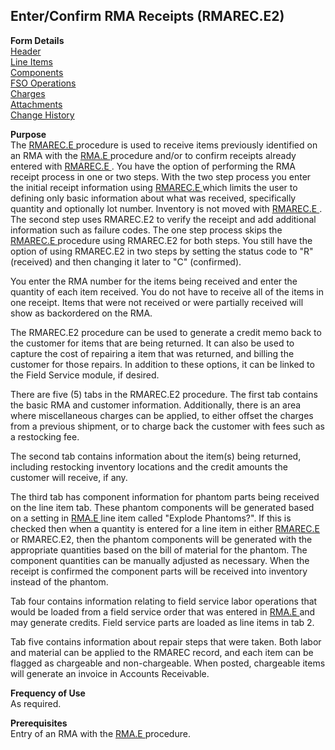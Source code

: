 ##  Enter/Confirm RMA Receipts (RMAREC.E2)

<PageHeader />

**Form Details**  
[ Header ](RMAREC-E2-1/README.md)   
[ Line Items ](RMAREC-E2-2/README.md)   
[ Components ](RMAREC-E2-3/README.md)   
[ FSO Operations ](RMAREC-E2-4/README.md)   
[ Charges ](RMAREC-E2-5/README.md)   
[ Attachments ](RMAREC-E2-6/README.md)   
[ Change History ](RMAREC-E2-7/README.md)   

**Purpose**  
The [ RMAREC.E ](RMAREC-E/README.md) procedure is used to receive items previously identified on an RMA with the [ RMA.E ](../../../../../../../../../../../../rover/AP-OVERVIEW/AP-ENTRY/AP-E/AP-E-1/CURRENCY-CONTROL/SO-E/MRK-CONTROL/MRK-CONTROL-2/RMA-E) procedure and/or to confirm receipts already entered with [ RMAREC.E ](RMAREC-E/README.md) . You have the option of performing the RMA receipt process in one or two steps. With the two step process you enter the initial receipt information using [ RMAREC.E ](RMAREC-E/README.md) which limits the user to defining only basic information about what was received, specifically quantity and optionally lot number. Inventory is not moved with [ RMAREC.E ](RMAREC-E/README.md) . The second step uses RMAREC.E2 to verify the receipt and add additional information such as failure codes. The one step process skips the [ RMAREC.E ](RMAREC-E/README.md) procedure using RMAREC.E2 for both steps. You still have the option of using RMAREC.E2 in two steps by setting the status code to "R" (received) and then changing it later to "C" (confirmed).   
  
You enter the RMA number for the items being received and enter the quantity
of each item received. You do not have to receive all of the items in one
receipt. Items that were not received or were partially received will show as
backordered on the RMA.  
  
The RMAREC.E2 procedure can be used to generate a credit memo back to the
customer for items that are being returned. It can also be used to capture the
cost of repairing a item that was returned, and billing the customer for those
repairs. In addition to these options, it can be linked to the Field Service
module, if desired.  
  
There are five (5) tabs in the RMAREC.E2 procedure. The first tab contains the
basic RMA and customer information. Additionally, there is an area where
miscellaneous charges can be applied, to either offset the charges from a
previous shipment, or to charge back the customer with fees such as a
restocking fee.  
  
The second tab contains information about the item(s) being returned,
including restocking inventory locations and the credit amounts the customer
will receive, if any.  
  
The third tab has component information for phantom parts being received on the line item tab. These phantom components will be generated based on a setting in [ RMA.E ](../../../../../../../../../../../../rover/AP-OVERVIEW/AP-ENTRY/AP-E/AP-E-1/CURRENCY-CONTROL/SO-E/MRK-CONTROL/MRK-CONTROL-2/RMA-E) line item called "Explode Phantoms?". If this is checked then when a quantity is entered for a line item in either [ RMAREC.E ](RMAREC-E/README.md) or RMAREC.E2, then the phantom components will be generated with the appropriate quantities based on the bill of material for the phantom. The component quantities can be manually adjusted as necessary. When the receipt is confirmed the component parts will be received into inventory instead of the phantom.   
  
Tab four contains information relating to field service labor operations that would be loaded from a field service order that was entered in [ RMA.E ](../../../../../../../../../../../../rover/AP-OVERVIEW/AP-ENTRY/AP-E/AP-E-1/CURRENCY-CONTROL/SO-E/MRK-CONTROL/MRK-CONTROL-2/RMA-E) and may generate credits. Field service parts are loaded as line items in tab 2.   
  
Tab five contains information about repair steps that were taken. Both labor
and material can be applied to the RMAREC record, and each item can be flagged
as chargeable and non-chargeable. When posted, chargeable items will generate
an invoice in Accounts Receivable.

**Frequency of Use**  
As required.

**Prerequisites**  
Entry of an RMA with the [ RMA.E ](../../../../../../../../../../../../rover/AP-OVERVIEW/AP-ENTRY/AP-E/AP-E-1/CURRENCY-CONTROL/SO-E/MRK-CONTROL/MRK-CONTROL-2/RMA-E) procedure. 

<badge text= "Version 8.10.57" vertical="middle" />

<PageFooter />